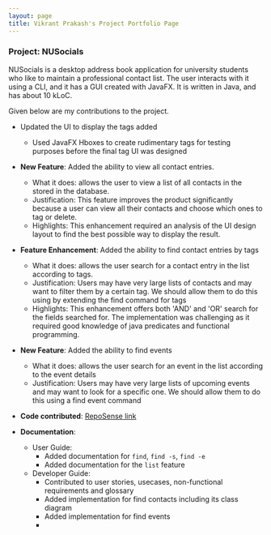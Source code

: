 ```yaml
---
layout: page
title: Vikrant Prakash's Project Portfolio Page
---
```


### Project: NUSocials

NUSocials is a desktop address book application for university students who like to maintain a professional contact list. The user interacts with it using a CLI, and it has a GUI created with JavaFX. It is written in Java, and has about 10 kLoC.

Given below are my contributions to the project.

* Updated the UI to display the tags added
  * Used JavaFX Hboxes to create rudimentary tags for testing purposes before the final tag UI was designed

* **New Feature**: Added the ability to view all contact entries.
    * What it does: allows the user to view a list of all contacts in the stored in the database.
    * Justification: This feature improves the product significantly because a user can view all their contacts and choose which ones to tag or delete.
    * Highlights: This enhancement required an analysis of the UI design layout to find the best possible way to display the result.

* **Feature Enhancement**: Added the ability to find contact entries by tags
    * What it does: allows the user search for a contact entry in the list according to tags.
    * Justification:  Users may have very large lists of contacts and may want to filter them by a certain tag. We should allow them to do this using by extending the find command for tags
    * Highlights: This enhancement offers both 'AND' and 'OR' search for the fields searched for. The implementation was challenging as it required good knowledge of java predicates and functional programming.

* **New Feature**: Added the ability to find events
    * What it does: allows the user search for an event in the list according to the event details
    * Justification:  Users may have very large lists of upcoming events and may want to look for a specific one.  We should allow them to do this using a find event command


* **Code contributed**: [RepoSense link](https://nus-cs2103-ay2122s2.github.io/tp-dashboard/?search=viki0526&breakdown=true&sort=groupTitle&sortWithin=title&since=2022-02-18&timeframe=commit&mergegroup=&groupSelect=groupByRepos&checkedFileTypes=docs~functional-code~test-code~other&tabOpen=true&tabType=authorship&tabAuthor=viki0526&tabRepo=AY2122S2-CS2103T-W11-1%2Ftp%5Bmaster%5D&authorshipIsMergeGroup=false&authorshipFileTypes=docs~functional-code~test-code&authorshipIsBinaryFileTypeChecked=false)

* **Documentation**:
    * User Guide:
      * Added documentation for `find`, `find -s`, `find -e`
      * Added documentation for the `list` feature
    * Developer Guide:
      * Contributed to user stories, usecases, non-functional requirements and glossary
      * Added implementation for find contacts including its class diagram
      * Added implementation for find events
      * 


